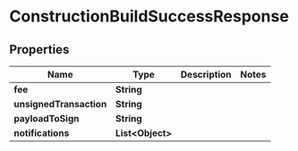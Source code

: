 

# ConstructionBuildSuccessResponse


## Properties

Name | Type | Description | Notes
------------ | ------------- | ------------- | -------------
**fee** | **String** |  | 
**unsignedTransaction** | **String** |  | 
**payloadToSign** | **String** |  | 
**notifications** | **List&lt;Object&gt;** |  | 



